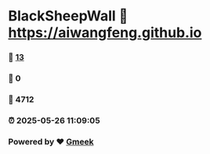 # BlackSheepWall :link: https://aiwangfeng.github.io 
### :page_facing_up: [13](https://aiwangfeng.github.io/tag.html) 
### :speech_balloon: 0 
### :hibiscus: 4712 
### :alarm_clock: 2025-05-26 11:09:05 
### Powered by :heart: [Gmeek](https://github.com/Meekdai/Gmeek)
